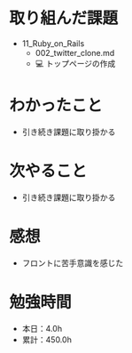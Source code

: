 # 取り組んだ課題
* 11_Ruby_on_Rails
  * 002_twitter_clone.md
  * 💻 トップページの作成

# わかったこと
* 引き続き課題に取り掛かる

# 次やること
* 引き続き課題に取り掛かる

# 感想
* フロントに苦手意識を感じた

# 勉強時間
* 本日：4.0h
* 累計：450.0h
